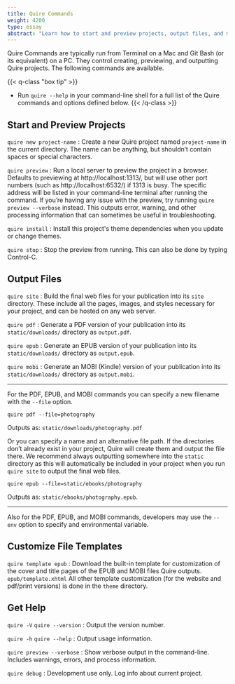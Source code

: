```yaml
---
title: Quire Commands
weight: 4200
type: essay
abstract: "Learn how to start and preview projects, output files, and more"
---
```


Quire Commands are typically run from Terminal on a Mac and Git Bash (or its equivalent) on a PC. They control creating, previewing, and outputting Quire projects. The following commands are available.

{{< q-class "box tip" >}}
- Run `quire --help` in your command-line shell for a full list of the Quire commands and options defined below.
{{< /q-class >}}

## Start and Preview Projects

`quire new project-name`
: Create a new Quire project named `project-name` in the current directory. The name can be anything, but shouldn’t contain spaces or special characters.

`quire preview`
: Run a local server to preview the project in a browser. Defaults to previewing at http://localhost:1313/, but will use other port numbers (such as http://localhost:6532/) if 1313 is busy. The specific address will be listed in your command-line terminal after running the command. If you’re having any issue with the preview, try running `quire preview --verbose` instead. This outputs error, warning, and other processing information that can sometimes be useful in troubleshooting.

`quire install`
: Install this project's theme dependencies when you update or change themes.

`quire stop`
: Stop the preview from running. This can also be done by typing Control-C.


## Output Files

`quire site`
: Build the final web files for your publication into its `site` directory. These include all the pages, images, and styles necessary for your project, and can be hosted on any web server.

`quire pdf`
: Generate a PDF version of your publication into its `static/downloads/` directory as `output.pdf`.

`quire epub`
: Generate an EPUB version of your publication into its `static/downloads/` directory as `output.epub`.

`quire mobi`
: Generate an MOBI (Kindle) version of your publication into its `static/downloads/` directory as `output.mobi`.

---

For the PDF, EPUB, and MOBI commands you can specify a new filename with the `--file` option.

```
quire pdf --file=photography
```

Outputs as: `static/downloads/photography.pdf`

Or you can specify a name and an alternative file path. If the directories don’t already exist in your project, Quire will create them and output the file there. We recommend always outputting somewhere into the `static` directory as this will automatically be included in your project when you run `quire site` to output the final web files.

```
quire epub --file=static/ebooks/photography
```

Outputs as: `static/ebooks/photography.epub`.

---

Also for the PDF, EPUB, and MOBI commands, developers may  use the `--env` option to specify and environmental variable.


## Customize File Templates

`quire template epub`
: Download the built-in template for customization of the cover and title pages of the EPUB and MOBI files Quire outputs. `epub/template.xhtml` All other template customization (for the website and pdf/print versions) is done in the `theme` directory.

## Get Help

`quire -V` `quire --version`
: Output the version number.

`quire -h` `quire --help`
: Output usage information.

`quire preview --verbose`
: Show verbose output in the command-line. Includes warnings, errors, and process information.

`quire debug`
: Development use only. Log info about current project.
